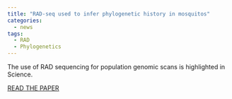 ```yaml
---
title: "RAD-seq used to infer phylogenetic history in mosquitos"
categories:
  - news
tags:
  - RAD
  - Phylogenetics
---
```


The use of RAD sequencing for population genomic scans is highlighted in Science.

[READ THE PAPER](http://www.sciencemag.org/content/331/6020/1006.full)
